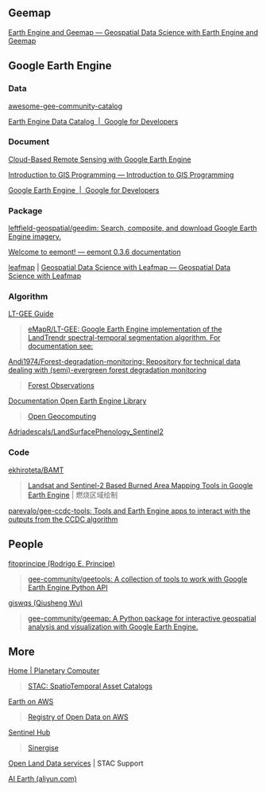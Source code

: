 
## Geemap

[Earth Engine and Geemap — Geospatial Data Science with Earth Engine and Geemap](https://book.geemap.org/index.html)

## Google Earth Engine

### Data

[awesome-gee-community-catalog](https://gee-community-catalog.org/)

[Earth Engine Data Catalog  |  Google for Developers](https://developers.google.cn/earth-engine/datasets)

### Document

[Cloud-Based Remote Sensing with Google Earth Engine](https://www.eefabook.org/)

[Introduction to GIS Programming — Introduction to GIS Programming](https://geog-312.gishub.org/index.html)

[Google Earth Engine  |  Google for Developers](https://developers.google.com/earth-engine)

### Package

[leftfield-geospatial/geedim: Search, composite, and download Google Earth Engine imagery.](https://github.com/leftfield-geospatial/geedim)

[Welcome to eemont! — eemont 0.3.6 documentation](https://eemont.readthedocs.io/en/latest/)

[leafmap](https://leafmap.org/) | [Geospatial Data Science with Leafmap — Geospatial Data Science with Leafmap](https://book.leafmap.org/)

### Algorithm

[LT-GEE Guide](https://emapr.github.io/LT-GEE/)

> [eMapR/LT-GEE: Google Earth Engine implementation of the LandTrendr spectral-temporal segmentation algorithm. For documentation see:](https://github.com/eMapR/LT-GEE)

[Andi1974/Forest-degradation-monitoring: Repository for technical data dealing with (semi)-evergreen forest degradation monitoring](https://github.com/Andi1974/Forest-degradation-monitoring)

> [Forest Observations](https://forobs.jrc.ec.europa.eu/methodologies/fcdm)

[Documentation Open Earth Engine Library](https://www.open-geocomputing.org/OpenEarthEngineLibrary/#)

> [Open Geocomputing](https://www.open-geocomputing.org/index.html)

[Adriadescals/LandSurfacePhenology_Sentinel2](https://github.com/adriadescals/LandSurfacePhenology_Sentinel2)

### Code

[ekhiroteta/BAMT](https://github.com/ekhiroteta/BAMT)

> [Landsat and Sentinel-2 Based Burned Area Mapping Tools in Google Earth Engine](https://www.mdpi.com/2072-4292/13/4/816) | 燃烧区域绘制

[parevalo/gee-ccdc-tools: Tools and Earth Engine apps to interact with the outputs from the CCDC algorithm](https://github.com/parevalo/gee-ccdc-tools)

## People

[fitoprincipe (Rodrigo E. Principe)](https://github.com/fitoprincipe)

> [gee-community/geetools: A collection of tools to work with Google Earth Engine Python API](https://github.com/gee-community/geetools)

[giswqs (Qiusheng Wu)](https://github.com/giswqs)

> [gee-community/geemap: A Python package for interactive geospatial analysis and visualization with Google Earth Engine.](https://github.com/gee-community/geemap)

## More

[Home | Planetary Computer](https://planetarycomputer.microsoft.com/)

> [STAC: SpatioTemporal Asset Catalogs](https://stacspec.org/en)

[Earth on AWS](https://aws.amazon.com/earth/)

> [Registry of Open Data on AWS](https://registry.opendata.aws/?search=tags:gis,earth%20observation,events,mapping,meteorological,environmental,transportation)

[Sentinel Hub](https://www.sentinel-hub.com/)

> [Sinergise](https://www.sinergise.com/)

[Open Land Data services](https://openlandmap.github.io/book/) | STAC Support

[AI Earth (aliyun.com)](https://engine-aiearth.aliyun.com/#/)